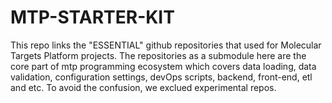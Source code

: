 # MTP-STARTER-KIT

This repo links the "ESSENTIAL" github repositories that used for Molecular Targets Platform projects. 
The repositories as a submodule here are the core part of mtp programming ecosystem which covers data loading, data validation, configuration settings, devOps scripts, backend, front-end, etl and etc. 
To avoid the confusion, we exclued experimental repos. 




